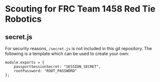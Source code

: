 # Scouting for FRC Team 1458 Red Tie Robotics

## secret.js
For security reasons, `/secret.js` is not included in this git repository. The following is a template which can be used to create your own:

```
module.exports = {
    passportSessionSecret: "SESSION_SECRET",
    rootPassword: "ROOT_PASSWORD"
};
```